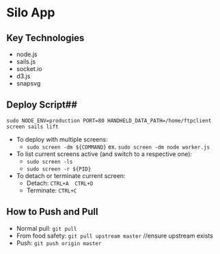 Silo App
=============
## Key Technologies ##
- node.js
- sails.js
- socket.io
- d3.js
- snapsvg

## Deploy Script##
`sudo NODE_ENV=production PORT=80 HANDHELD_DATA_PATH=/home/ftpclient screen sails lift`
- To deploy with multiple screens:
  - `sudo screen -dm ${COMMAND}`   ex. `sudo screen -dm node worker.js`
- To list current screens active (and switch to a respective one):
  - `sudo screen -ls`
  - `sudo screen -r ${PID}`
- To detach or terminate current screen:
  - Detach: `CTRL+A  CTRL+D`
  - Terminate: `CTRL+C`

## How to Push and Pull ##
- Normal pull: `git pull`
- From food safety: `git pull upstream master`  //ensure upstream exists
- Push: `git push origin master`

